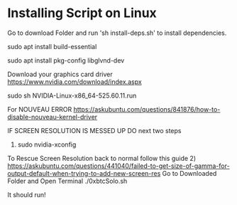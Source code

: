 # Installing Script on Linux

Go to download Folder and
run 'sh install-deps.sh' to install dependencies.


sudo apt install build-essential

sudo apt install pkg-config libglvnd-dev

Download your graphics card driver
https://www.nvidia.com/download/index.aspx

sudo sh NVIDIA-Linux-x86_64-525.60.11.run

For NOUVEAU ERROR
https://askubuntu.com/questions/841876/how-to-disable-nouveau-kernel-driver


IF SCREEN RESOLUTION IS MESSED UP DO next two steps
1) sudo nvidia-xconfig

To Rescue Screen Resolution back to normal follow this guide
2) https://askubuntu.com/questions/441040/failed-to-get-size-of-gamma-for-output-default-when-trying-to-add-new-screen-res
Go to Downloaded Folder and Open Terminal
./0xbtcSolo.sh

It should run!
